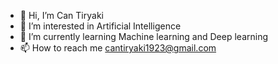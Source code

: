 - 👋 Hi, I’m Can Tiryaki
- 👀 I’m interested in Artificial Intelligence
- 🌱 I’m currently learning Machine learning and Deep learning
- 📫 How to reach me cantiryaki1923@gmail.com 



<!---
cantiryaki/cantiryaki is a ✨ special ✨ repository because its `README.md` (this file) appears on your GitHub profile.
You can click the Preview link to take a look at your changes.
--->
